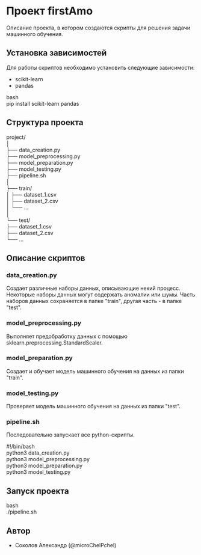 # Проект firstAmo

Описание проекта, в котором создаются скрипты для решения задачи машинного обучения.

## Установка зависимостей

Для работы скриптов необходимо установить следующие зависимости:
- scikit-learn
- pandas

bash  
pip install scikit-learn pandas


## Структура проекта


project/  
│  
├── data_creation.py  
├── model_preprocessing.py  
├── model_preparation.py  
├── model_testing.py  
├── pipeline.sh  
│  
├── train/  
│   ├── dataset_1.csv  
│   ├── dataset_2.csv  
│   └── ...  
│  
└── test/  
    ├── dataset_1.csv  
    ├── dataset_2.csv  
    └── ...  
  

## Описание скриптов

### data_creation.py

Создает различные наборы данных, описывающие некий процесс. Некоторые наборы данных могут содержать аномалии или шумы. Часть наборов данных сохраняется в папке "train", другая часть - в папке "test".

### model_preprocessing.py

Выполняет предобработку данных с помощью sklearn.preprocessing.StandardScaler.

### model_preparation.py

Создает и обучает модель машинного обучения на данных из папки "train".

### model_testing.py

Проверяет модель машинного обучения на данных из папки "test".

### pipeline.sh

Последовательно запускает все python-скрипты.

#!/bin/bash  
python3 data_creation.py  
python3 model_preprocessing.py  
python3 model_preparation.py  
python3 model_testing.py    


## Запуск проекта

bash  
./pipeline.sh  


## Автор

- Соколов Александр (@microChelPchel)